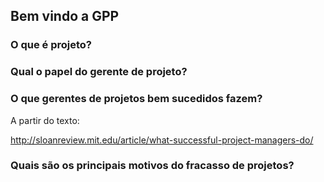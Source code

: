 ## Bem vindo a GPP

### O que é projeto?

### Qual o papel do gerente de projeto?

### O que gerentes de projetos bem sucedidos fazem?

A partir do texto:

http://sloanreview.mit.edu/article/what-successful-project-managers-do/

### Quais são os principais motivos do fracasso de projetos?

